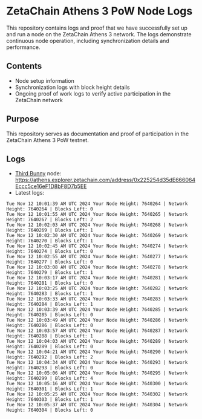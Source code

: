 # ZetaChain Athens 3 PoW Node Logs
This repository contains logs and proof that we have successfully set up and run a node on the ZetaChain Athens 3 network. The logs demonstrate continuous node operation, including synchronization details and performance.

## Contents
- Node setup information
- Synchronization logs with block height details
- Ongoing proof of work logs to verify active participation in the ZetaChain network

## Purpose
This repository serves as documentation and proof of participation in the ZetaChain Athens 3 PoW testnet.

## Logs

- [Third Bunny](https://thirdbunny.xyz/) node: https://athens.explorer.zetachain.com/address/0x225254d35dE666064Eccc5ce16eF1D8bF8D7b5EE
- Latest logs:
```
Tue Nov 12 10:01:39 AM UTC 2024 Your Node Height: 7640264 | Network Height: 7640264 | Blocks Left: 0
Tue Nov 12 10:01:55 AM UTC 2024 Your Node Height: 7640265 | Network Height: 7640267 | Blocks Left: 2
Tue Nov 12 10:02:03 AM UTC 2024 Your Node Height: 7640268 | Network Height: 7640269 | Blocks Left: 1
Tue Nov 12 10:02:30 AM UTC 2024 Your Node Height: 7640269 | Network Height: 7640270 | Blocks Left: 1
Tue Nov 12 10:02:45 AM UTC 2024 Your Node Height: 7640274 | Network Height: 7640274 | Blocks Left: 0
Tue Nov 12 10:02:55 AM UTC 2024 Your Node Height: 7640277 | Network Height: 7640277 | Blocks Left: 0
Tue Nov 12 10:03:08 AM UTC 2024 Your Node Height: 7640278 | Network Height: 7640279 | Blocks Left: 1
Tue Nov 12 10:03:17 AM UTC 2024 Your Node Height: 7640281 | Network Height: 7640281 | Blocks Left: 0
Tue Nov 12 10:03:25 AM UTC 2024 Your Node Height: 7640282 | Network Height: 7640283 | Blocks Left: 1
Tue Nov 12 10:03:33 AM UTC 2024 Your Node Height: 7640283 | Network Height: 7640284 | Blocks Left: 1
Tue Nov 12 10:03:39 AM UTC 2024 Your Node Height: 7640285 | Network Height: 7640285 | Blocks Left: 0
Tue Nov 12 10:03:49 AM UTC 2024 Your Node Height: 7640286 | Network Height: 7640286 | Blocks Left: 0
Tue Nov 12 10:03:57 AM UTC 2024 Your Node Height: 7640287 | Network Height: 7640288 | Blocks Left: 1
Tue Nov 12 10:04:03 AM UTC 2024 Your Node Height: 7640289 | Network Height: 7640289 | Blocks Left: 0
Tue Nov 12 10:04:21 AM UTC 2024 Your Node Height: 7640290 | Network Height: 7640292 | Blocks Left: 2
Tue Nov 12 10:04:34 AM UTC 2024 Your Node Height: 7640293 | Network Height: 7640293 | Blocks Left: 0
Tue Nov 12 10:05:06 AM UTC 2024 Your Node Height: 7640295 | Network Height: 7640299 | Blocks Left: 4
Tue Nov 12 10:05:16 AM UTC 2024 Your Node Height: 7640300 | Network Height: 7640301 | Blocks Left: 1
Tue Nov 12 10:05:25 AM UTC 2024 Your Node Height: 7640302 | Network Height: 7640303 | Blocks Left: 1
Tue Nov 12 10:05:37 AM UTC 2024 Your Node Height: 7640304 | Network Height: 7640304 | Blocks Left: 0
```
